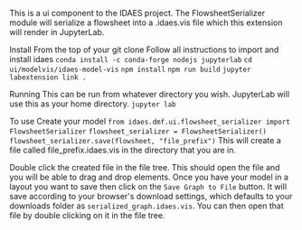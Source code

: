 This is a ui component to the IDAES project. The FlowsheetSerializer module will serialize a flowsheet into a .idaes.vis file which this extension will render in JupyterLab.

Install
From the top of your git clone
Follow all instructions to import and install idaes
`conda install -c conda-forge nodejs jupyterlab`
`cd ui/modelvis/idaes-model-vis`
`npm install`
`npm run build`
`jupyter labextension link .`

Running
This can be run from whatever directory you wish. JupyterLab will use this as your home directory.
`jupyter lab`

To use
Create your model
`from idaes.dmf.ui.flowsheet_serializer import FlowsheetSerializer`
`flowsheet_serializer = FlowsheetSerializer()`
`flowsheet_serializer.save(flowsheet, "file_prefix")`
This will create a file called file_prefix.idaes.vis in the directory that you are in.

Double click the created file in the file tree. This should open the file and you will be able to drag and drop elements.
Once you have your model in a layout you want to save then click on the `Save Graph to File` button. It will save according to your browser's download settings, which defaults to your downloads folder as `serialized_graph.idaes.vis`.
You can then open that file by double clicking on it in the file tree.

